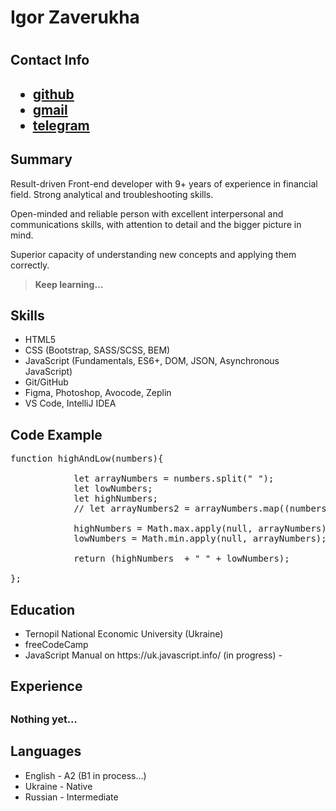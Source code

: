 <h1> Igor Zaverukha<h1>
<h2>Contact Info<h2>
 <ul>
     <li ><a href="https://github.com/pmzaverukha">github</a></li>
     <li class="link"><a href="mailto:dev.zaver@gmail.com">gmail</a></li>
     <li class="link"><a href="https://t.me/adriano_zaver">telegram</a></li>
 </ul>
<h2>Summary</h2>
<p>Result-driven Front-end developer with 9+ years of experience in financial field.
Strong analytical and troubleshooting skills. </p>
<p>Open-minded and reliable person with excellent interpersonal and communications skills, with attention to detail and the bigger picture in mind.</p>
<p>Superior capacity of understanding new concepts and applying them correctly.</p>
<blockquote>
  <p><strong>Keep learning…</strong></p>
</blockquote>


<h2>Skills</h2>
 <ul>
   <li >HTML5</li>
   <li >CSS (Bootstrap, SASS/SCSS, BEM)</li>
   <li >JavaScript (Fundamentals, ES6+, DOM, JSON, Asynchronous JavaScript)</li>
   <li >Git/GitHub</li>
   <li >Figma, Photoshop, Avocode, Zeplin</li>
   <li >VS Code, IntelliJ IDEA</li>

 </ul>
 
 <h2>Code Example</h2>

<pre>
function highAndLow(numbers){
         
            let arrayNumbers = numbers.split(" ");
            let lowNumbers;
            let highNumbers;
            // let arrayNumbers2 = arrayNumbers.map((numbers) => (numbers * 1));

            highNumbers = Math.max.apply(null, arrayNumbers);
            lowNumbers = Math.min.apply(null, arrayNumbers);

            return (highNumbers  + " " + lowNumbers);

};
</pre>

<h2>Education</h2>
 <ul>
   <li >Ternopil National Economic University (Ukraine)</li>
   <li >freeCodeCamp</li>
   <li >JavaScript Manual on https://uk.javascript.info/ (in progress) - </li>
 </ul>


<h2>Experience<h2>
<p style="font-size:16px;">Nothing yet…</p>



<h2>Languages</h2>
 <ul>
   <li >English - A2 (B1 in process…)</li>
   <li >Ukraine -  Native </li>
   <li >Russian -  Intermediate </li>
 </ul>
